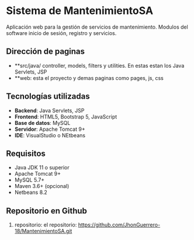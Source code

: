 # Sistema de MantenimientoSA

Aplicación web para la gestión de servicios de mantenimiento.
Modulos del software inicio de sesión, registro y servicios.

## Dirección de paginas
- **src/java/ controller, models, filters y utilities. En estas estan los Java Servlets, JSP
- **web: esta el proyecto y demas paginas como pages, js, css

## Tecnologías utilizadas
- **Backend**: Java Servlets, JSP
- **Frontend**: HTML5, Bootstrap 5, JavaScript
- **Base de datos**: MySQL
- **Servidor**: Apache Tomcat 9+
- **IDE**: VisualStudio o NEtbeans

##  Requisitos
- Java JDK 11 o superior
- Apache Tomcat 9+
- MySQL 5.7+
- Maven 3.6+ (opcional)
- Netbeans 8.2

## Repositorio en Github
1. repositorio: el repositorio: https://github.com/JhonGuerrero-18/MantenimientoSA.git
  
